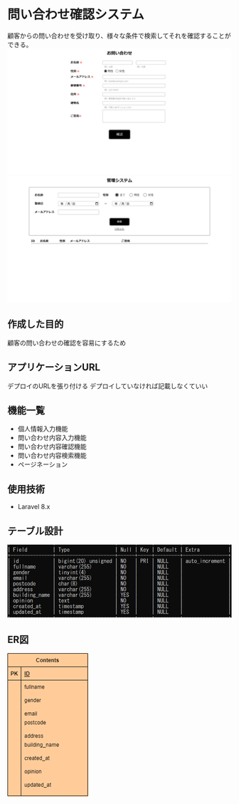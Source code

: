 # 問い合わせ確認システム
顧客からの問い合わせを受け取り、様々な条件で検索してそれを確認することができる。
![Alt text](img/2023-02-12.png)
![Alt text](img/2023-02-12%20(2).png)

## 作成した目的
顧客の問い合わせの確認を容易にするため

## アプリケーションURL
デプロイのURLを張り付ける
デプロイしていなければ記載しなくていい

## 機能一覧
- 個人情報入力機能
- 問い合わせ内容入力機能
- 問い合わせ内容確認機能
- 問い合わせ内容検索機能
- ページネーション

## 使用技術
- Laravel 8.x

## テーブル設計
![Alt text](img/2023-02-12%20(4).png)

## ER図
![Alt text](img/start.drawio.png)
